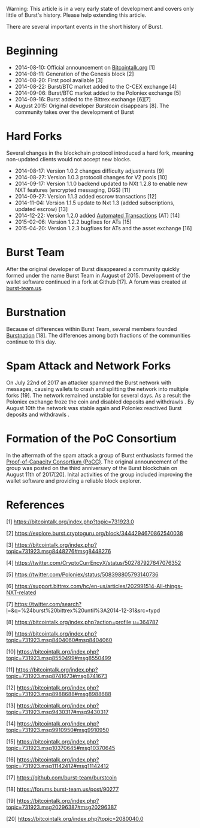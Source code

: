Warning: This article is in a very early state of development and covers only little of Burst's history. Please help extending this article.

There are several important events in the short history of Burst.

Beginning
=========

-   2014-08-10: Official announcement on [Bitcointalk.org](https://bitcointalk.org) [1]
-   2014-08-11: Generation of the Genesis block [2]
-   2014-08-20: First pool available [3]
-   2014-08-22: Burst/BTC market added to the C-CEX exchange [4]
-   2014-09-06: Burst/BTC market added to the Poloniex exchange [5]
-   2014-09-16: Burst added to the Bittrex exchange [6][7]
-   August 2015: Original developer *Burstcoin* disappears [8]. The community takes over the development of Burst

Hard Forks
==========

Several changes in the blockchain protocol introduced a hard fork, meaning non-updated clients would not accept new blocks.

-   2014-08-17: Version 1.0.2 changes difficulty adjustments [9]
-   2014-08-27: Version 1.0.3 protocoll changes for V2 pools [10]
-   2014-09-17: Version 1.1.0 backend updated to NXt 1.2.8 to enable new NXT features (encrypted messaging, DGS) [11]
-   2014-09-27: Version 1.1.3 added escrow transactions [12]
-   2014-11-04: Version 1.1.5 update to Nxt 1.3 (added subscriptions, updated escrow) [13]
-   2014-12-22: Version 1.2.0 added [Automated Transactions](automated-transaction.md) (AT) [14]
-   2015-02-06: Version 1.2.2 bugfixes for ATs [15]
-   2015-04-20: Version 1.2.3 bugfixes for ATs and the asset exchange [16]

Burst Team
==========

After the original developer of Burst disappeared a community quickly formed under the name Burst Team in August of 2015. Development of the wallet software continued in a fork at Github [17]. A forum was created at [burst-team.us](https://www.burst-team.us).

Burstnation
===========

Because of differences within Burst Team, several members founded [Burstnation](https://www.burstnation.com) [18]. The differences among both fractions of the communities continue to this day.

Spam Attack and Network Forks
=============================

On July 22nd of 2017 an attacker spammed the Burst network with messages, causing wallets to crash and splitting the network into multiple forks [19]. The network remained unstable for several days. As a result the Poloniex exchange froze the coin and disabled deposits and withdrawls . By August 10th the network was stable again and Poloniex reactived Burst deposits and withdrawls .

Formation of the PoC Consortium
===============================

In the aftermath of the spam attack a group of Burst enthusiasts formed the [Proof-of-Capacity Consortium (PoCC)](poc-consortium.md). The original announcement of the group was posted on the third anniversary of the Burst blockchain on August 11th of 2017[20]. Inital activities of the group included improving the wallet software and providing a reliable block explorer.

References
==========

<references />

[1] <https://bitcointalk.org/index.php?topic=731923.0>

[2] <https://explore.burst.cryptoguru.org/block/3444294670862540038>

[3] <https://bitcointalk.org/index.php?topic=731923.msg8448276#msg8448276>

[4] <https://twitter.com/CryptoCurrEncyX/status/502787927647076352>

[5] <https://twitter.com/Poloniex/status/508398805793140736>

[6] <https://support.bittrex.com/hc/en-us/articles/202991514-All-things-NXT-related>

[7] <https://twitter.com/search?l>=&q=%24burst%20bittrex%20until%3A2014-12-31&src=typd

[8] <https://bitcointalk.org/index.php?action=profile;u=364787>

[9] <https://bitcointalk.org/index.php?topic=731923.msg8404060#msg8404060>

[10] <https://bitcointalk.org/index.php?topic=731923.msg8550499#msg8550499>

[11] <https://bitcointalk.org/index.php?topic=731923.msg8741673#msg8741673>

[12] <https://bitcointalk.org/index.php?topic=731923.msg8988688#msg8988688>

[13] <https://bitcointalk.org/index.php?topic=731923.msg9430317#msg9430317>

[14] <https://bitcointalk.org/index.php?topic=731923.msg9910950#msg9910950>

[15] <https://bitcointalk.org/index.php?topic=731923.msg10370645#msg10370645>

[16] <https://bitcointalk.org/index.php?topic=731923.msg11142412#msg11142412>

[17] <https://github.com/burst-team/burstcoin>

[18] <https://forums.burst-team.us/post/90277>

[19] <https://bitcointalk.org/index.php?topic=731923.msg20296387#msg20296387>

[20] <https://bitcointalk.org/index.php?topic=2080040.0>
